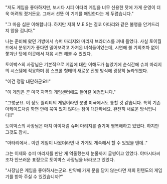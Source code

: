 "저도 게임을 좋아하지만, 보시다 시피 아타리 게임을 너무 신용한 탓에 가게 운영이 더욱 어려워 졌거든요. 그래서 선뜻 이 기계를 매입한다는 게 두렵습니다."

"그 마음 십분 이해합니다. 하지만 저희 M.E.S는 결코 아타리와 같은 불행을 안겨드리지 않을 겁니다."

나는 준비해 왔던 가방에서 슈퍼 마리지와 마리지 브라더스를 꺼내 들었다. 사실 토이월드에서 분위기가 좋다면 밀어보려고 가져온 녀석들이었는데, 시연해 볼 기회조차 없이 쫓겨난 탓에 이곳에서 처음 시연 해볼 수 있었다. 

토이박스의 사장님은 기본적으로 게임에 대한 이해도가 높았기에 순식간에 슈퍼 마리지의 시스템에 적응하며 횡 스크롤 형태의 새로운 진행 방식에 굉장히 놀라워했다. 

"이건 정말 대단하군요!!"

"이 게임은 곧 미국 지역의 게임센터에도 들어갈 예정입니다."

"그렇군요. 이 정도 퀄리티의 게임이라면 분명 미국에서도 통할 것 같습니다. 특히 기존 아케이드처럼 화면 안에 묶여 있지 않다는 점이 대단하네요. 완전히 새로운 방식입니다!!"

토이박스의 사장님은 마치 아이처럼 슈퍼 마리지를 즐기며 행복해하고 있었다. 하지만 그것도 잠시..

"아타리에서.. 이런 게임이 나왔더라면 내 가게도 계속해서 할 수 있었을 텐데.."

그는 이제와 슈퍼 마리지를 만난 게 억울했는지 눈물까지 글썽이고 있었다. 야마시타씨 조차 안쓰러운 표정으로 토이박스 사장님을 바라보고 있었다.

"사장님은 게임을 좋아하시는군요. 만약에 가게 문을 닫지 않는다면 저희 민텐도의 게임기를 받아 주실 수 있겠습니까?"